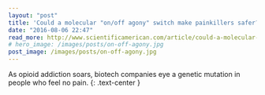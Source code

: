 ```yaml
---
layout: "post"
title: 'Could a molecular "on/off agony" switch make painkillers safer?'
date: "2016-08-06 22:47"
read_more: http://www.scientificamerican.com/article/could-a-molecular-on-off-agony-switch-make-painkillers-safer/
# hero_image: /images/posts/on-off-agony.jpg
post_image: /images/posts/on-off-agony.jpg
---
```

As opioid addiction soars, biotech companies eye a genetic mutation in people who feel no pain.
{: .text-center }
